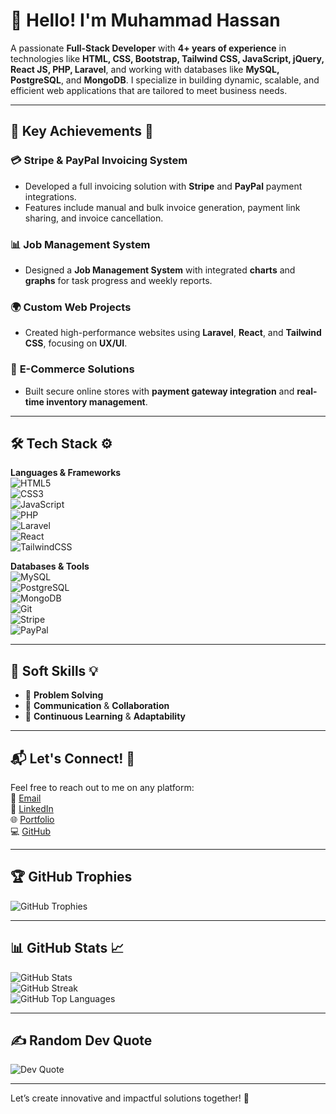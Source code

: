 # 👋 **Hello! I'm Muhammad Hassan**

A passionate **Full-Stack Developer** with **4+ years of experience** in technologies like **HTML, CSS, Bootstrap, Tailwind CSS, JavaScript, jQuery, React JS, PHP, Laravel**, and working with databases like **MySQL, PostgreSQL**, and **MongoDB**. I specialize in building dynamic, scalable, and efficient web applications that are tailored to meet business needs.

---

## 💼 **Key Achievements** 🚀

### 💳 **Stripe & PayPal Invoicing System**
- Developed a full invoicing solution with **Stripe** and **PayPal** payment integrations.  
- Features include manual and bulk invoice generation, payment link sharing, and invoice cancellation.

### 📊 **Job Management System**
- Designed a **Job Management System** with integrated **charts** and **graphs** for task progress and weekly reports.

### 🌍 **Custom Web Projects**
- Created high-performance websites using **Laravel**, **React**, and **Tailwind CSS**, focusing on **UX/UI**.

### 🛒 **E-Commerce Solutions**
- Built secure online stores with **payment gateway integration** and **real-time inventory management**.

---

## 🛠️ **Tech Stack** ⚙️

**Languages & Frameworks**  
![HTML5](https://img.shields.io/badge/HTML-%23E34F26.svg?style=flat-square&logo=html5&logoColor=white)  
![CSS3](https://img.shields.io/badge/CSS-%231572B6.svg?style=flat-square&logo=css3&logoColor=white)  
![JavaScript](https://img.shields.io/badge/JavaScript-%23F7DF1E.svg?style=flat-square&logo=javascript&logoColor=black)  
![PHP](https://img.shields.io/badge/PHP-%23777BB4.svg?style=flat-square&logo=php&logoColor=white)  
![Laravel](https://img.shields.io/badge/Laravel-%23FF2D20.svg?style=flat-square&logo=laravel&logoColor=white)  
![React](https://img.shields.io/badge/React-%2361DAFB.svg?style=flat-square&logo=react&logoColor=black)  
![TailwindCSS](https://img.shields.io/badge/TailwindCSS-%2338B2AC.svg?style=flat-square&logo=tailwind-css&logoColor=white)

**Databases & Tools**  
![MySQL](https://img.shields.io/badge/MySQL-%2300f.svg?style=flat-square&logo=mysql&logoColor=white)  
![PostgreSQL](https://img.shields.io/badge/PostgreSQL-%23316192.svg?style=flat-square&logo=postgresql&logoColor=white)  
![MongoDB](https://img.shields.io/badge/MongoDB-%2347A248.svg?style=flat-square&logo=mongodb&logoColor=white)  
![Git](https://img.shields.io/badge/Git-%23F05032.svg?style=flat-square&logo=git&logoColor=white)  
![Stripe](https://img.shields.io/badge/Stripe-%23E1EFFF.svg?style=flat-square&logo=stripe&logoColor=blue)  
![PayPal](https://img.shields.io/badge/PayPal-%230073CF.svg?style=flat-square&logo=paypal&logoColor=white)

---

## 🌟 **Soft Skills** 💡  
- 🤔 **Problem Solving**  
- 💬 **Communication** & **Collaboration**  
- 🔄 **Continuous Learning** & **Adaptability**  

---

## 📬 **Let's Connect!** 🤝  
Feel free to reach out to me on any platform:  
📧 [Email](mailto:hassan.codeflex@gmail.com)  
💼 [LinkedIn](https://www.linkedin.com/in/muhammad-hassan-104993302/)  
🌐 [Portfolio](http://hassan.codeflex.org)  
💻 [GitHub](https://github.com/MuhammadHassandeveloper)

---

## 🏆 **GitHub Trophies**  
![GitHub Trophies](https://github-profile-trophy.vercel.app/?username=MuhammadHassandeveloper&theme=radical&no-frame=false&no-bg=false&margin-w=4)

---

## 📊 **GitHub Stats** 📈  
![GitHub Stats](https://github-readme-stats.vercel.app/api?username=MuhammadHassandeveloper&theme=vue-dark&hide_border=false&include_all_commits=true&count_private=true)  
![GitHub Streak](https://github-readme-streak-stats.herokuapp.com/?user=MuhammadHassandeveloper&theme=vue-dark&hide_border=false)  
![GitHub Top Languages](https://github-readme-stats.vercel.app/api/top-langs/?username=MuhammadHassandeveloper&theme=vue-dark&hide_border=false&include_all_commits=true&count_private=true&layout=compact)

---

## ✍️ **Random Dev Quote**  
![Dev Quote](https://quotes-github-readme.vercel.app/api?type=horizontal&theme=radical)

---

Let’s create innovative and impactful solutions together! 🚀
